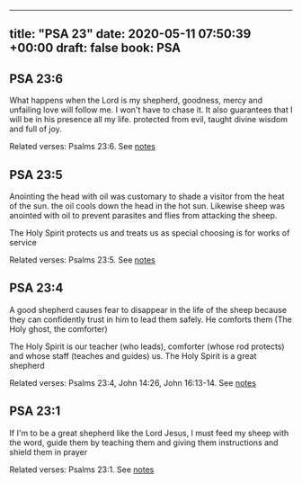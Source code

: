 
---
title: "PSA 23"
date: 2020-05-11 07:50:39 +00:00
draft: false
book: PSA
---

## PSA 23:6

What happens when the Lord is my shepherd, goodness, mercy and unfailing love will follow me. I won't have to chase it. It also guarantees that I will be in his presence all my life. protected from evil, taught divine wisdom and full of joy.

Related verses: Psalms 23:6. See [notes](https://my.bible.com/notes/3426976550179561608)


## PSA 23:5

Anointing the head with oil was customary to shade a visitor from the heat of the sun. the oil cools down the head in the hot sun. Likewise sheep was anointed with oil to prevent parasites and flies from attacking the sheep.

The Holy Spirit protects us and treats us as special choosing is for works of service

Related verses: Psalms 23:5. See [notes](https://my.bible.com/notes/3426975524034699388)


## PSA 23:4

A good shepherd causes fear to disappear in the life of the sheep because they can confidently trust in him to lead them safely. He comforts them (The Holy ghost, the comforter)

The Holy Spirit is our teacher (who leads), comforter (whose rod protects) and whose staff (teaches and guides) us. The Holy Spirit is a great shepherd

Related verses: Psalms 23:4, John 14:26, John 16:13-14. See [notes](https://my.bible.com/notes/3426974586389651574)


## PSA 23:1

If I'm to be a great shepherd like the Lord Jesus, I must feed my sheep with the word, guide them by teaching them and giving them instructions and shield them in prayer

Related verses: Psalms 23:1. See [notes](https://my.bible.com/notes/3426968785138737236)


